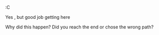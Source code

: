 :C

Yes , but good job getting here

Why did this happen? Did you reach the end or chose the wrong path?

